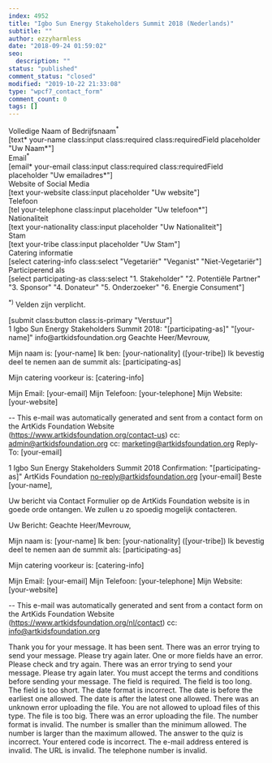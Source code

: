 ```yaml
---
index: 4952
title: "Igbo Sun Energy Stakeholders Summit 2018 (Nederlands)"
subtitle: ""
author: ezzyharmless
date: "2018-09-24 01:59:02"
seo:
  description: ""
status: "published"
comment_status: "closed"
modified: "2019-10-22 21:33:08"
type: "wpcf7_contact_form"
comment_count: 0
tags: []
---
```


<div class="field">
  <div class="label">Volledige Naam of Bedrijfsnaam<sup>*</sup></div>
  <div class="control has-icons-left has-icons-right">
    [text* your-name class:input class:required class:requiredField placeholder "Uw Naam*"]
    <span class="icon is-small is-left">
      <i class="fa fa-user"> </i>
    </span>
  </div>
</div>

<div class="field">
  <label class="label">Email<sup>*</sup></label>
  <div class="control has-icons-left has-icons-right">
    [email* your-email class:input class:required class:requiredField placeholder "Uw emailadres*"]
    <span class="icon is-small is-left">
      <i class="fa fa-envelope"> </i>
    </span>
  </div>
</div>

<div class="field">
  <label class="label">Website of Social Media</label>
  <div class="control has-icons-left has-icons-right">
    [text your-website class:input placeholder "Uw website"]
    <span class="icon is-small is-left">
      <i class="fa fa-link"> </i>
    </span>
  </div>
</div>


<div class="field">
  <label class="label">Telefoon</label>
  <div class="control has-icons-left has-icons-right">
    [tel your-telephone class:input placeholder "Uw telefoon*"]
    <span class="icon is-small is-left">
      <i class="fa fa-phone"></i>
    </span>
  </div>
</div>

<div class="field">
  <label class="label">Nationaliteit</label>
  <div class="control has-icons-left has-icons-right">
    [text your-nationality class:input placeholder "Uw Nationaliteit"]
    <span class="icon is-small is-left">
      <i class="fa fa-home"></i>
    </span>
  </div>
</div>

<div class="field">
  <label class="label">Stam</label>
  <div class="control has-icons-left has-icons-right">
    [text your-tribe class:input placeholder "Uw Stam"]
    <span class="icon is-small is-left">
      <i class="fa fa-users"></i>
    </span>
  </div>
</div>


<div class="field">
  <label class="label catering-info"> Catering informatie </label>
  <div class="control">
    <div class="select">
      [select catering-info class:select
      "Vegetariër"
      "Veganist"
      "Niet-Vegetariër"]
    </div>
  </div>
</div>


<div class="field">
  <label class="label participating-as"> Participerend als </label>
  <div class="control">
    <div class="select">
      [select participating-as class:select
      "1. Stakeholder"
      "2. Potentiële Partner"
      "3. Sponsor"
      "4. Donateur"
      "5. Onderzoeker"
      "6. Energie Consument"]
    </div>
  </div>
</div>


<p class="help is-success"><sup>*)</sup> Velden zijn verplicht.</p>

<div class="field is-grouped">
  <div class="control">
    [submit class:button class:is-primary "Verstuur"]
  </div>
</div>
1
Igbo Sun Energy Stakeholders Summit 2018: "[participating-as]"
"[your-name]" <wordpress@artkidsfoundation.org>
info@artkidsfoundation.org
Geachte Heer/Mevrouw,

Mijn naam is: [your-name]
Ik ben: [your-nationality] ([your-tribe])
Ik bevestig deel te nemen aan de summit als: [participating-as]

Mijn catering voorkeur is: [catering-info]

Mijn Email: [your-email]
Mijn Telefoon: [your-telephone]
Mijn Website: [your-website]


--
This e-mail was automatically generated and sent from a contact form on the ArtKids Foundation Website (https://www.artkidsfoundation.org/contact-us)
cc: admin@artkidsfoundation.org
cc: marketing@artkidsfoundation.org
Reply-To: [your-email]



1
Igbo Sun Energy Stakeholders Summit 2018 Confirmation: "[participating-as]"
ArtKids Foundation <no-reply@artkidsfoundation.org>
[your-email]
Beste [your-name],

Uw bericht via Contact Formulier op de ArtKids Foundation website is in goede orde ontangen. We zullen u zo spoedig mogelijk contacteren.

Uw Bericht:
Geachte Heer/Mevrouw,

Mijn naam is: [your-name]
Ik ben: [your-nationality] ([your-tribe])
Ik bevestig deel te nemen aan de summit als: [participating-as]

Mijn catering voorkeur is: [catering-info]

Mijn Email: [your-email]
Mijn Telefoon: [your-telephone]
Mijn Website: [your-website]

--
This e-mail was automatically generated and sent from a contact form on the ArtKids Foundation Website (https://www.artkidsfoundation.org/nl/contact)
cc: info@artkidsfoundation.org



Thank you for your message. It has been sent.
There was an error trying to send your message. Please try again later.
One or more fields have an error. Please check and try again.
There was an error trying to send your message. Please try again later.
You must accept the terms and conditions before sending your message.
The field is required.
The field is too long.
The field is too short.
The date format is incorrect.
The date is before the earliest one allowed.
The date is after the latest one allowed.
There was an unknown error uploading the file.
You are not allowed to upload files of this type.
The file is too big.
There was an error uploading the file.
The number format is invalid.
The number is smaller than the minimum allowed.
The number is larger than the maximum allowed.
The answer to the quiz is incorrect.
Your entered code is incorrect.
The e-mail address entered is invalid.
The URL is invalid.
The telephone number is invalid.
